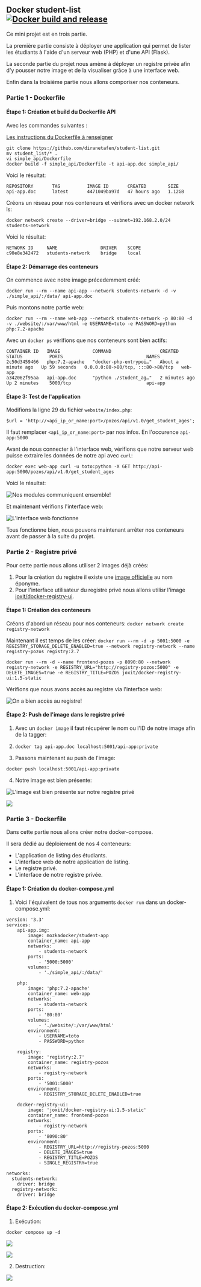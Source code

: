 ## Docker student-list<br>[![Docker build and release](https://github.com/MozkaGit/docker-student-list/actions/workflows/registry.yaml/badge.svg)](https://github.com/MozkaGit/docker-student-list/actions/workflows/registry.yaml)</br>

Ce mini projet est en trois partie.

La première partie consiste à déployer une application qui permet de lister les étudiants à l'aide d'un serveur web (PHP) et d'une API (Flask).

La seconde partie du projet nous amène à déployer un registre privée afin d'y pousser notre image et de la visualiser grâce à une interface web.

Enfin dans la troisième partie nous allons comporiser nos conteneurs.

### Partie 1 - Dockerfile

#### Étape 1: Création et build du Dockerfile API

Avec les commandes suivantes :

[Les instructions du Dockerfile à renseigner](https://github.com/MozkaGit/devops-bootcamp-docker/blob/85bcc103d8b1dfd28aceca5c9f986fa4f438f258/Projet/simple_api/Dockerfile)

```
git clone https://github.com/diranetafen/student-list.git
mv student_list/* .
vi simple_api/Dockerfile
docker build -f simple_api/Dockerfile -t api-app.doc simple_api/
```

Voici le résultat:

```
REPOSITORY       TAG          IMAGE ID       CREATED        SIZE
api-app.doc      latest       4471049ba97d   47 hours ago   1.12GB
```

Créons un réseau pour nos conteneurs et vérifions avec un docker network ls:

`docker network create --driver=bridge --subnet=192.168.2.0/24 students-network`

Voici le résultat:

```
NETWORK ID     NAME                DRIVER    SCOPE
c90e8e342472   students-network    bridge    local
```

#### Étape 2: Démarrage des conteneurs

On commence avec notre image précedemment créé:

`docker run --rm --name api-app --network students-network -d -v ./simple_api/:/data/ api-app.doc`

Puis montons notre partie web:

`docker run --rm --name web-app --network students-network -p 80:80 -d -v ./website/:/var/www/html -e USERNAME=toto -e PASSWORD=python php:7.2-apache`

Avec un `docker ps` vérifions que nos conteneurs sont bien actifs:

```
CONTAINER ID   IMAGE            COMMAND                  CREATED              STATUS          PORTS                               NAMES
2c50d3459466   php:7.2-apache   "docker-php-entrypoi…"   About a minute ago   Up 59 seconds   0.0.0.0:80->80/tcp, :::80->80/tcp   web-app
a342062f95aa   api-app.doc      "python ./student_ag…"   2 minutes ago        Up 2 minutes    5000/tcp                            api-app
```

#### Étape 3: Test de l'application

Modifions la ligne 29 du fichier `website/index.php`:

```
$url = 'http://<api_ip_or_name:port>/pozos/api/v1.0/get_student_ages';
```

Il faut remplacer `<api_ip_or_name:port>` par nos infos. En l'occurence `api-app:5000`

Avant de nous connecter à l'interface web, vérifions que notre serveur web puisse extraire les données de notre api avec `curl`:

`docker exec web-app curl -u toto:python -X GET http://api-app:5000/pozos/api/v1.0/get_student_ages`

Voici le résultat:

![Nos modules communiquent ensemble!](./screens/curl.png)

Et maintenant vérifions l'interface web:

![L'interface web fonctionne](./screens/web-app.png)

Tous fonctionne bien, nous pouvons maintenant arrêter nos conteneurs avant de passer à la suite du projet.

### Partie 2 - Registre privé

Pour cette partie nous allons utiliser 2 images déjà créés:

1. Pour la création du registre il existe une [image officielle](https://hub.docker.com/_/registry) au nom éponyme.
2. Pour l'interface utilisateur du registre privé nous allons utilisr l'image [joxit/docker-registry-ui](https://hub.docker.com/r/joxit/docker-registry-ui).

#### Étape 1: Création des conteneurs

Créons d'abord un réseau pour nos conteneurs:
`docker network create registry-network`

Maintenant il est temps de les créer:
`docker run --rm -d -p 5001:5000 -e REGISTRY_STORAGE_DELETE_ENABLED=true --network registry-network --name registry-pozos registry:2.7`

`docker run --rm -d --name frontend-pozos -p 8090:80 --network registry-network -e REGISTRY_URL="http://registry-pozos:5000" -e DELETE_IMAGES=true -e REGISTRY_TITLE=POZOS joxit/docker-registry-ui:1.5-static`

Vérifions que nous avons accès au registre via l'interface web:

![On a bien accès au registre!](./screens/web-registry.png)

#### Étape 2: Push de l'image dans le registre privé

1. Avec un `docker image` il faut récupérer le nom ou l'ID de notre image afin de la tagger:

2. `docker tag api-app.doc localhost:5001/api-app:private`

3. Passons maintenant au push de l'image:

`docker push localhost:5001/api-app:private`

4. Notre image est bien présente:

![L'image est bien présente sur notre registre privé](./screens/proof-registry.png)

![](./screens/proof-registry-2.png)


### Partie 3 - Dockerfile

Dans cette partie nous allons créer notre docker-compose.

Il sera dédié au déploiement de nos 4 conteneurs:
- L'application de listing des étudiants.
- L'interface web de notre application de listing.
- Le registre privé.
- L'interface de notre registre privée.

#### Étape 1: Création du docker-compose.yml

1. Voici l'équivalent de tous nos arguments `docker run` dans un docker-compose.yml:

```
version: '3.3'
services:
    api-app.img:
        image: mozkadocker/student-app
        container_name: api-app
        networks:
            - students-network
        ports:
            - '5000:5000'
        volumes:
            - './simple_api/:/data/'
    
    php:
        image: 'php:7.2-apache'
        container_name: web-app
        networks: 
            - students-network
        ports:
            - '80:80'
        volumes:
            - './website/:/var/www/html'
        environment:
            - USERNAME=toto
            - PASSWORD=python
    
    registry:
        image: 'registry:2.7'
        container_name: registry-pozos
        networks:
            - registry-network
        ports:
            - '5001:5000'
        environment:
            - REGISTRY_STORAGE_DELETE_ENABLED=true

    docker-registry-ui:
        image: 'joxit/docker-registry-ui:1.5-static'
        container_name: frontend-pozos
        networks:
            - registry-network
        ports:
            - '8090:80'
        environment:
            - REGISTRY_URL=http://registry-pozos:5000
            - DELETE_IMAGES=true
            - REGISTRY_TITLE=POZOS
            - SINGLE_REGISTRY=true

networks:
  students-network:
    driver: bridge
  registry-network:
    driver: bridge
```

#### Étape 2: Exécution du docker-compose.yml

1. Exécution: 

`docker compose up -d`

![](./screens/docker-compo-up.png)

![](./screens/web-app.png)

2. Destruction:

![](./screens/docker-compose-down.png)